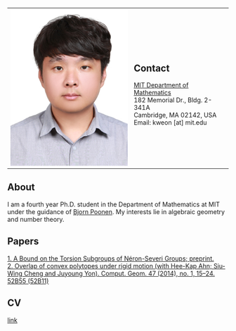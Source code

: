 <table border="0px" cellspacing="0px" cellpadding="0px">
    <td>
        <img src="pics/Pic_02.jpg?raw=true" width="280px" />
    </td>
    <td>
        <h2>Contact</h2>
        <a href="http://math.mit.edu/index.php">
            MIT Department of Mathematics </a><br/>
        182 Memorial Dr., Bldg. 2-341A <br/>
        Cambridge, MA 02142, USA <br/>
Email: kweon [at] mit.edu
    </td>
</table>

## About
I am a fourth year Ph.D. student in the Department of Mathematics at MIT under the guidance of 
<a href="http://www-math.mit.edu/~poonen/">Bjorn Poonen</a>. My interests lie in algebraic geometry and number theory.

## Papers
<a href="https://arxiv.org/pdf/1902.02753.pdf">
1. A Bound on the Torsion Subgroups of Néron-Severi Groups; preprint.
</a></br>

<a href="https://www.sciencedirect.com/science/article/pii/S0925772113000941">
2. Overlap of convex polytopes under rigid motion (with Hee-Kap Ahn; Siu-Wing Cheng and Juyoung Yon). 
Comput. Geom. 47 (2014), no. 1, 15–24. 52B55 (52B11)
</a>

## CV
[link](https://github.com/kweon7182/kweon7182.github.io/raw/master/files/CV.pdf)
